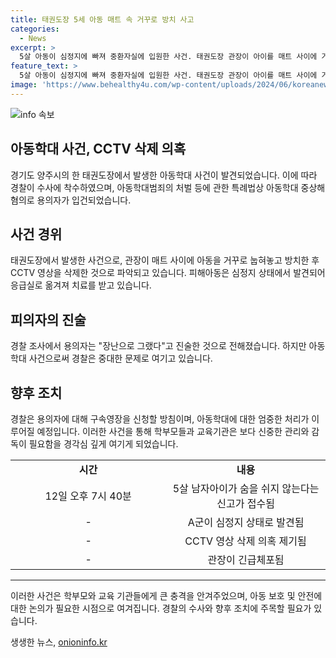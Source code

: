 ```yaml
---
title: 태권도장 5세 아동 매트 속 거꾸로 방치 사고
categories:
  - News
excerpt: >
  5살 아동이 심정지에 빠져 중환자실에 입원한 사건. 태권도장 관장이 아이를 매트 사이에 거꾸로 넣고 방치한 혐의로 긴급체포됐으며, CCTV 삭제 의혹까지 제기됨. 아동학대 중상해 혐의로 경찰 수사 중. B씨는 장난이라 주장하지만, 심각한 범행에 대한 처벌이 예상됨. 해당 태권도장은 유치부 반도 운영 중이었음.
feature_text: >
  5살 아동이 심정지에 빠져 중환자실에 입원한 사건. 태권도장 관장이 아이를 매트 사이에 거꾸로 넣고 방치한 혐의로 긴급체포됐으며, CCTV 삭제 의혹까지 제기됨. 아동학대 중상해 혐의로 경찰 수사 중. B씨는 장난이라 주장하지만, 심각한 범행에 대한 처벌이 예상됨. 해당 태권도장은 유치부 반도 운영 중이었음.
image: 'https://www.behealthy4u.com/wp-content/uploads/2024/06/koreanews.jpg'
---
```


<p><img src="https://www.behealthy4u.com/wp-content/uploads/2024/06/koreanews.jpg" alt="info 속보" /></p>

<h2 data-ke-size="size26">아동학대 사건, CCTV 삭제 의혹</h2>

<p data-ke-size="size16">경기도 양주시의 한 태권도장에서 발생한 아동학대 사건이 발견되었습니다. 이에 따라 경찰이 수사에 착수하였으며, 아동학대범죄의 처벌 등에 관한 특례법상 아동학대 중상해 혐의로 용의자가 입건되었습니다.</p>

<h2 data-ke-size="size26">사건 경위</h2>

<p data-ke-size="size16">태권도장에서 발생한 사건으로, 관장이 매트 사이에 아동을 거꾸로 눕혀놓고 방치한 후 CCTV 영상을 삭제한 것으로 파악되고 있습니다. 피해아동은 심정지 상태에서 발견되어 응급실로 옮겨져 치료를 받고 있습니다.</p>

<h2 data-ke-size="size26">피의자의 진술</h2>

<p data-ke-size="size16">경찰 조사에서 용의자는 "장난으로 그랬다"고 진술한 것으로 전해졌습니다. 하지만 아동학대 사건으로써 경찰은 중대한 문제로 여기고 있습니다.</p>

<h2 data-ke-size="size26">향후 조치</h2>

<p data-ke-size="size16">경찰은 용의자에 대해 구속영장을 신청할 방침이며, 아동학대에 대한 엄중한 처리가 이루어질 예정입니다. 이러한 사건을 통해 학부모들과 교육기관은 보다 신중한 관리와 감독이 필요함을 경각심 깊게 여기게 되었습니다.</p>

<table>
  <tr>
    <td style="text-align: center; width: 300px;"><b>시간</b></td>
    <td style="text-align: center; width: 300px;"><b>내용</b></td>
  </tr>
  <tr>
    <td style="text-align: center;">12일 오후 7시 40분</td>
    <td style="text-align: center;">5살 남자아이가 숨을 쉬지 않는다는 신고가 접수됨</td>
  </tr>
  <tr>
    <td style="text-align: center;">-</td>
    <td style="text-align: center;">A군이 심정지 상태로 발견됨</td>
  </tr>
  <tr>
    <td style="text-align: center;">-</td>
    <td style="text-align: center;">CCTV 영상 삭제 의혹 제기됨</td>
  </tr>
  <tr>
    <td style="text-align: center;">-</td>
    <td style="text-align: center;">관장이 긴급체포됨</td>
  </tr>
</table>

<hr>

<p data-ke-size="size16">이러한 사건은 학부모와 교육 기관들에게 큰 충격을 안겨주었으며, 아동 보호 및 안전에 대한 논의가 필요한 시점으로 여겨집니다. 경찰의 수사와 향후 조치에 주목할 필요가 있습니다.</p>
생생한 뉴스, <a href="https://onioninfo.kr" rel="dofollow">onioninfo.kr</a>


